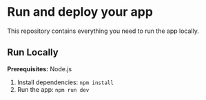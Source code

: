 # Run and deploy your app

This repository contains everything you need to run the app locally.

## Run Locally

**Prerequisites:**  Node.js


1. Install dependencies:
   `npm install`
2. Run the app:
   `npm run dev`
